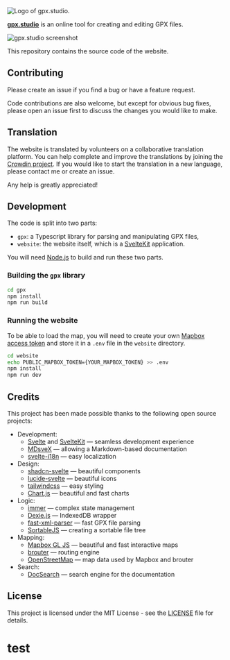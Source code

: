 <picture>
  <source media="(prefers-color-scheme: dark)" srcset="website/static/logo-dark.svg">
  <img alt="Logo of gpx.studio." src="website/static/logo.svg">
</picture>

[**gpx.studio**](https://gpx.studio) is an online tool for creating and editing GPX files.

![gpx.studio screenshot](website/src/lib/assets/img/docs/getting-started/interface.png)

This repository contains the source code of the website.

## Contributing

Please create an issue if you find a bug or have a feature request.

Code contributions are also welcome, but except for obvious bug fixes, please open an issue first to discuss the changes you would like to make.

## Translation

The website is translated by volunteers on a collaborative translation platform.
You can help complete and improve the translations by joining the [Crowdin project](https://crowdin.com/project/gpxstudio).
If you would like to start the translation in a new language, please contact me or create an issue.

Any help is greatly appreciated!

## Development

The code is split into two parts:

-   `gpx`: a Typescript library for parsing and manipulating GPX files,
-   `website`: the website itself, which is a [SvelteKit](https://kit.svelte.dev/) application.

You will need [Node.js](https://nodejs.org/) to build and run these two parts.

### Building the `gpx` library

```bash
cd gpx
npm install
npm run build
```

### Running the website

To be able to load the map, you will need to create your own <a href="https://account.mapbox.com/auth/signup" target="_blank">Mapbox access token</a> and store it in a `.env` file in the `website` directory.

```bash
cd website
echo PUBLIC_MAPBOX_TOKEN={YOUR_MAPBOX_TOKEN} >> .env
npm install
npm run dev
```

## Credits

This project has been made possible thanks to the following open source projects:

-   Development:
    -   [Svelte](https://github.com/sveltejs/svelte) and [SvelteKit](https://github.com/sveltejs/kit) — seamless development experience
    -   [MDsveX](https://github.com/pngwn/MDsveX) — allowing a Markdown-based documentation
    -   [svelte-i18n](https://github.com/kaisermann/svelte-i18n) — easy localization
-   Design:
    -   [shadcn-svelte](https://github.com/huntabyte/shadcn-svelte) — beautiful components
    -   [lucide-svelte](https://github.com/lucide-icons/lucide/tree/main/packages/lucide-svelte) — beautiful icons
    -   [tailwindcss](https://github.com/tailwindlabs/tailwindcss) — easy styling
    -   [Chart.js](https://github.com/chartjs/Chart.js) — beautiful and fast charts
-   Logic:
    -   [immer](https://github.com/immerjs/immer) — complex state management
    -   [Dexie.js](https://github.com/dexie/Dexie.js) — IndexedDB wrapper
    -   [fast-xml-parser](https://github.com/NaturalIntelligence/fast-xml-parser) — fast GPX file parsing
    -   [SortableJS](https://github.com/SortableJS/Sortable) — creating a sortable file tree
-   Mapping:
    -   [Mapbox GL JS](https://github.com/mapbox/mapbox-gl-js) — beautiful and fast interactive maps
    -   [brouter](https://github.com/abrensch/brouter) — routing engine
    -   [OpenStreetMap](https://www.openstreetmap.org) — map data used by Mapbox and brouter
-   Search:
    -   [DocSearch](https://github.com/algolia/docsearch) — search engine for the documentation

## License

This project is licensed under the MIT License - see the [LICENSE](LICENSE) file for details.

# test
